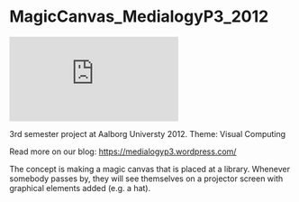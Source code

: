 MagicCanvas_MedialogyP3_2012
============================

![Deploy all the branches](http://desmond.imageshack.us/Himg442/scaled.php?server=442&filename=deployallthebranches.png&res=medium)

3rd semester project at Aalborg Universty 2012. Theme: Visual Computing

Read more on our blog: https://medialogyp3.wordpress.com/

The concept is making a magic canvas that is placed at a library. Whenever somebody passes by, they will see themselves
on a projector screen with graphical elements added (e.g. a hat).